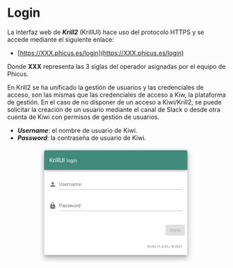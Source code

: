 # Login

La interfaz web de ***Krill2*** (KrillUI) hace uso del protocolo HTTPS y se accede mediante el siguiente enlace:
- [https://XXX.phicus.es/login](https://XXX.phicus.es/login)


Donde **XXX** representa las 3 siglas del operador asignadas por el equipo de Phicus.

En Krill2 se ha unificado la gestión de usuarios y las credenciales de acceso, son las mismas que las credenciales de acceso a Kiw, la plataforma de gestión. 
En el caso de no disponer de un acceso a Kiwi/Krill2, se puede solicitar la creación de un usuario mediante el canal de Slack o desde otra cuenta de Kiwi con permisos de gestión de usuarios. 

- ***Username***: el nombre de usuario de Kiwi.
- ***Password***: la contraseña de usuario de Kiwi.

<p align="center"><img src="./img/login.png" max-width=30% width=70%;/></p>
